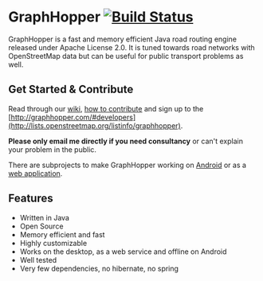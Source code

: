 # GraphHopper [![Build Status](https://secure.travis-ci.org/graphhopper/graphhopper.png?branch=master)](http://travis-ci.org/graphhopper/graphhopper)

GraphHopper is a fast and memory efficient Java road routing engine released under Apache License 2.0.
It is tuned towards road networks with OpenStreetMap data but can be useful for public transport problems as well.


Get Started & Contribute
---------------

Read through our [wiki](https://github.com/graphhopper/graphhopper/wiki/), 
[how to contribute](https://github.com/graphhopper/graphhopper/blob/master/CONTRIBUTING.md) and 
sign up to the [http://graphhopper.com/#developers](http://lists.openstreetmap.org/listinfo/graphhopper).

**Please only email me directly if you need consultancy** or can't explain your problem in the public.

There are subprojects to make GraphHopper working on [Android](https://github.com/graphhopper/graphhopper/wiki/Android) or 
as a [web application](https://github.com/graphhopper/graphhopper/tree/master/web).


Features
---------------

 * Written in Java
 * Open Source
 * Memory efficient and fast
 * Highly customizable
 * Works on the desktop, as a web service and offline on Android
 * Well tested
 * Very few dependencies, no hibernate, no spring